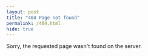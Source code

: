 ```yaml
---
layout: post
title: "404 Page not found"
permalink: /404.html
hide: true
---
```


Sorry, the requested page wasn't found on the server.
